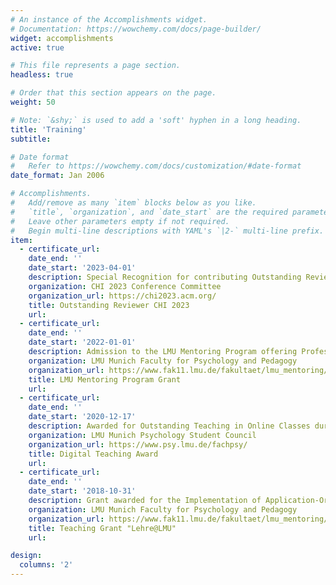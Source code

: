 ```yaml
---
# An instance of the Accomplishments widget.
# Documentation: https://wowchemy.com/docs/page-builder/
widget: accomplishments
active: true

# This file represents a page section.
headless: true

# Order that this section appears on the page.
weight: 50

# Note: `&shy;` is used to add a 'soft' hyphen in a long heading.
title: 'Training'
subtitle:

# Date format
#   Refer to https://wowchemy.com/docs/customization/#date-format
date_format: Jan 2006

# Accomplishments.
#   Add/remove as many `item` blocks below as you like.
#   `title`, `organization`, and `date_start` are the required parameters.
#   Leave other parameters empty if not required.
#   Begin multi-line descriptions with YAML's `|2-` multi-line prefix.
item:
  - certificate_url:
    date_end: ''
    date_start: '2023-04-01'
    description: Special Recognition for contributing Outstanding Reviews for the premier international conference of Human-Computer Interaction
    organization: CHI 2023 Conference Committee
    organization_url: https://chi2023.acm.org/
    title: Outstanding Reviewer CHI 2023
    url:
  - certificate_url:
    date_end: ''
    date_start: '2022-01-01'
    description: Admission to the LMU Mentoring Program offering Professional and Financial Support for Researchers in Early Career Stages
    organization: LMU Munich Faculty for Psychology and Pedagogy
    organization_url: https://www.fak11.lmu.de/fakultaet/lmu_mentoring/index.html
    title: LMU Mentoring Program Grant
    url:
  - certificate_url:
    date_end: ''
    date_start: '2020-12-17'
    description: Awarded for Outstanding Teaching in Online Classes during the Corona Pandemic
    organization: LMU Munich Psychology Student Council
    organization_url: https://www.psy.lmu.de/fachpsy/
    title: Digital Teaching Award
    url:
  - certificate_url:
    date_end: ''
    date_start: '2018-10-31'
    description: Grant awarded for the Implementation of Application-Oriented Teaching Projects
    organization: LMU Munich Faculty for Psychology and Pedagogy 
    organization_url: https://www.fak11.lmu.de/fakultaet/lmu_mentoring/index.html
    title: Teaching Grant "Lehre@LMU"
    url:

design:
  columns: '2'
---
```

